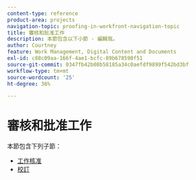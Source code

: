 ```yaml
---
content-type: reference
product-area: projects
navigation-topic: proofing-in-workfront-navigation-topic
title: 審核和批准工作
description: 本節包含以下小節 - 編輯我。
author: Courtney
feature: Work Management, Digital Content and Documents
exl-id: c88c09aa-166f-4ae1-bcfc-89b678590f51
source-git-commit: 0347fb42b08b58185a34c0aefdf9899f542bd3bf
workflow-type: tm+mt
source-wordcount: '25'
ht-degree: 36%

---
```


# 審核和批准工作

本節包含下列子節：

<!-- * [Limited document and proof decision for non-paid users overview](/help/quicksilver/review-and-approve-work/proof-doc-decision-limits.md) -->
* [工作核准](../review-and-approve-work/manage-approvals/manage-approvals.md)
* [校訂](../review-and-approve-work/proofing/proofing.md)
